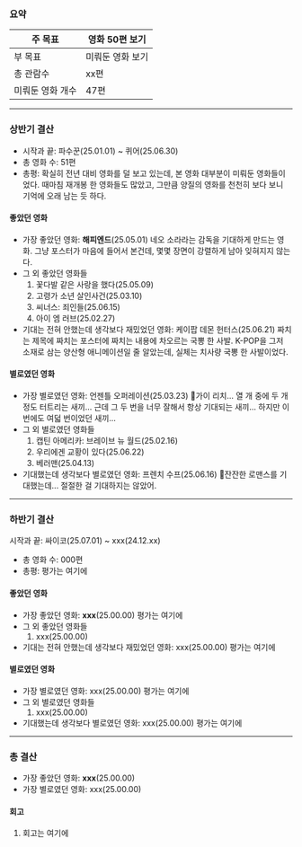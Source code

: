 ### 요약
| 주 목표      | 영화 50편 보기 |
| --------- | --------- |
| 부 목표      | 미뤄둔 영화 보기 |
| 총 관람수     | xx편       |
| 미뤄둔 영화 개수 | 47편       |

---
### 상반기 결산
- 시작과 끝: 파수꾼(25.01.01) ~ 퀴어(25.06.30)
- 총 영화 수: 51편
- 총평: 확실히 전년 대비 영화를 덜 보고 있는데, 본 영화 대부분이 미뤄둔 영화들이었다. 때마침 재개봉 한 영화들도 많았고, 그만큼 양질의 영화를 천천히 보다 보니 기억에 오래 남는 듯 하다.
#### 좋았던 영화
- 가장 좋았던 영화: **해피엔드**(25.05.01)
  네오 소라라는 감독을 기대하게 만드는 영화. 그냥 포스터가 마음에 들어서 본건데, 몇몇 장면이 강렬하게 남아 잊혀지지 않는다. 
- 그 외 좋았던 영화들
	1. 꽃다발 같은 사랑을 했다(25.05.09)
	2. 고령가 소년 살인사건(25.03.10)
	3. 씨너스: 죄인들(25.06.15)
	4. 아이 엠 러브(25.02.27)
- 기대는 전혀 안했는데 생각보다 재밌었던 영화: 케이팝 데몬 헌터스(25.06.21)
  짜치는 제목에 짜치는 포스터에 짜치는 내용에 차오르는 국뽕 한 사발. K-POP을 그저 소재로 삼는 양산형 애니메이션일 줄 알았는데, 실체는 치사량 국뽕 한 사발이었다.
#### 별로였던 영화
- 가장 별로였던 영화: 언젠틀 오퍼레이션(25.03.23)
  가이 리치... 열 개 중에 두 개 정도 터트리는 새끼...
  근데 그 두 번을 너무 잘해서 항상 기대되는 새끼...
  하지만 이번에도 여덟 번이었던 새끼...
- 그 외 별로였던 영화들
	1. 캡틴 아메리카: 브레이브 뉴 월드(25.02.16)
	2. 우리에겐 교황이 있다(25.06.22)
	3. 베러맨(25.04.13)
- 기대했는데 생각보다 별로였던 영화: 프렌치 수프(25.06.16)
  잔잔한 로맨스를 기대했는데... 절절한 걸 기대하지는 않았어.
--- 
### 하반기 결산
시작과 끝: 싸이코(25.07.01) ~ xxx(24.12.xx)
- 총 영화 수: 000편
- 총평: 평가는 여기에
#### 좋았던 영화
- 가장 좋았던 영화: **xxx**(25.00.00)
  평가는 여기에
- 그 외 좋았던 영화들
	1. xxx(25.00.00)
- 기대는 전혀 안했는데 생각보다 재밌었던 영화: xxx(25.00.00)
  평가는 여기에
#### 별로였던 영화
- 가장 별로였던 영화: xxx(25.00.00)
평가는 여기에
- 그 외 별로였던 영화들
	1. xxx(25.00.00)
- 기대했는데 생각보다 별로였던 영화: xxx(25.00.00)
평가는 여기에

---
### 총 결산
- 가장 좋았던 영화: **xxx**(25.00.00)
- 가장 별로였던 영화: xxx(25.00.00)
#### 회고
1. 회고는 여기에
